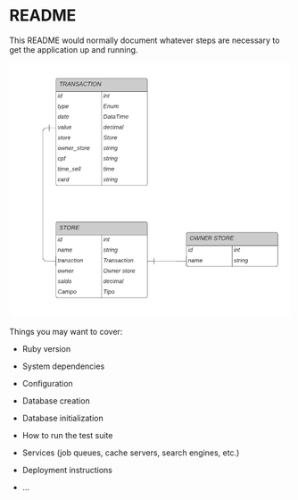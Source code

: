 # README

This README would normally document whatever steps are necessary to get the
application up and running.

![entites](/img/Diagrama.png)

Things you may want to cover:

* Ruby version

* System dependencies

* Configuration

* Database creation

* Database initialization

* How to run the test suite

* Services (job queues, cache servers, search engines, etc.)

* Deployment instructions

* ...
